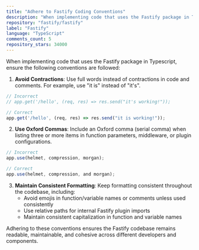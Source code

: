 ```yaml
---
title: "Adhere to Fastify Coding Conventions"
description: "When implementing code that uses the Fastify package in Typescript, ensure the following conventions are followed: avoid contractions, use Oxford commas, and maintain consistent formatting."
repository: "fastify/fastify"
label: "Fastify"
language: "TypeScript"
comments_count: 5
repository_stars: 34000
---
```


When implementing code that uses the Fastify package in Typescript, ensure the following conventions are followed:

1. **Avoid Contractions**: Use full words instead of contractions in code and comments. For example, use "it is" instead of "it's".

```typescript
// Incorrect
// app.get('/hello', (req, res) => res.send("it's working!"));

// Correct 
app.get('/hello', (req, res) => res.send("it is working!"));
```

2. **Use Oxford Commas**: Include an Oxford comma (serial comma) when listing three or more items in function parameters, middleware, or plugin configurations.

```typescript
// Incorrect
app.use(helmet, compression, morgan);

// Correct
app.use(helmet, compression, and morgan);
```

3. **Maintain Consistent Formatting**: Keep formatting consistent throughout the codebase, including:
   - Avoid emojis in function/variable names or comments unless used consistently
   - Use relative paths for internal Fastify plugin imports
   - Maintain consistent capitalization in function and variable names

Adhering to these conventions ensures the Fastify codebase remains readable, maintainable, and cohesive across different developers and components.